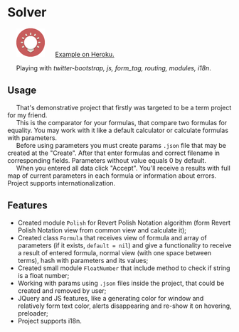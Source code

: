 # Solver

&nbsp;&nbsp;&nbsp;&nbsp;&nbsp;![Solver](https://raw.githubusercontent.com/ailecksandr/Coorsach/master/app/assets/images/favicon.png)
&nbsp;&nbsp;&nbsp;&nbsp;&nbsp;[Example on Heroku.](https://immense-mesa-3376.herokuapp.com/)

&nbsp;&nbsp;&nbsp;&nbsp;&nbsp;Playing with *twitter-bootstrap, js, form_tag, routing, modules, i18n*.

## Usage

&nbsp;&nbsp;&nbsp;&nbsp;&nbsp;That's demonstrative project that firstly was targeted to be a term project for my friend.  
&nbsp;&nbsp;&nbsp;&nbsp;&nbsp;This is the comparator for your formulas, that compare two formulas for equality. You may work with it like a default calculator or calculate formulas with parameters.  
&nbsp;&nbsp;&nbsp;&nbsp;&nbsp;Before using parameters you must create params `.json` file that may be created at the "Create". After that enter formulas and correct filename in corresponding fields. Parameters without value equals 0 by default.  
&nbsp;&nbsp;&nbsp;&nbsp;&nbsp;When you entered all data click "Accept". You'll receive a results with full map of current parameters in each formula or information about errors. Project supports internationalization.

## Features

- Created module `Polish` for Revert Polish Notation algorithm (form Revert Polish Notation view from common view and calculate it);
- Created class `Formula` that receives view of formula and array of parameters (if it exists, `default = nil`) and give a functionality to receive a result of entered formula, normal view (with one space between terms), hash with parameters and its values;
- Created small module `FloatNumber` that include method to check if string is a float number;
- Working with params using `.json` files inside the project, that could be created and removed by user;
- JQuery and JS features, like a generating color for window and relatively form text color, alerts disappearing and re-show it on hovering, preloader;
- Project supports i18n.